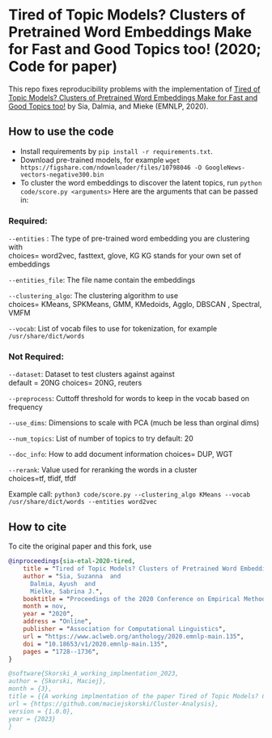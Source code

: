Tired of Topic Models? Clusters of Pretrained Word Embeddings Make for Fast and Good Topics too! (2020; Code for paper)
==============================

This repo fixes reproducibility problems with the implementation of [Tired of Topic Models? Clusters of Pretrained Word Embeddings Make for Fast and Good Topics too!]( https://aclanthology.org/2020.emnlp-main.135.pdf) by Sia, Dalmia, and Mieke (EMNLP, 2020).


## How to use the code
* Install requirements by `pip install -r requirements.txt`. 
* Download pre-trained models, for example `wget https://figshare.com/ndownloader/files/10798046 -O GoogleNews-vectors-negative300.bin`
* To cluster the word embeddings to discover the latent topics, run
```python code/score.py <arguments>```
Here are the arguments that can be passed in:

### Required:
`--entities` : The type of pre-trained word embedding you are clustering with\
choices= word2vec, fasttext, glove, KG 
KG stands for your own set of embeddings 

`--entities_file`: The file name contain the embeddings 

`--clustering_algo`: The clustering algorithm to use  
choices= KMeans, SPKMeans, GMM, KMedoids, Agglo, DBSCAN , Spectral, VMFM

`--vocab`: List of vocab files to use for tokenization, for example `/usr/share/dict/words`

### Not Required:
`--dataset`: Dataset to test clusters against against\
default = 20NG 
choices= 20NG, reuters

`--preprocess`: Cuttoff threshold for words to keep in the vocab based on frequency 

`--use_dims`: Dimensions to scale with PCA (much be less than orginal dims)

`--num_topics`: List of number of topics to try 
default: 20

`--doc_info`: How to add document information
 choices= DUP, WGT
 
`--rerank`: Value used for reranking the words in a cluster  
choices=tf, tfidf, tfdf

Example call:
`python3 code/score.py --clustering_algo KMeans --vocab /usr/share/dict/words --entities word2vec`

## How to cite

To cite the original paper and this fork, use
``` bibtex
@inproceedings{sia-etal-2020-tired,
    title = "Tired of Topic Models? Clusters of Pretrained Word Embeddings Make for Fast and Good Topics too!",
    author = "Sia, Suzanna  and
      Dalmia, Ayush  and
      Mielke, Sabrina J.",
    booktitle = "Proceedings of the 2020 Conference on Empirical Methods in Natural Language Processing (EMNLP)",
    month = nov,
    year = "2020",
    address = "Online",
    publisher = "Association for Computational Linguistics",
    url = "https://www.aclweb.org/anthology/2020.emnlp-main.135",
    doi = "10.18653/v1/2020.emnlp-main.135",
    pages = "1728--1736",
}

@software{Skorski_A_working_implmentation_2023,
author = {Skorski, Maciej},
month = {3},
title = {{A working implmentation of the paper Tired of Topic Models? Clusters of Pretrained Word Embeddings...}},
url = {https://github.com/maciejskorski/Cluster-Analysis},
version = {1.0.0},
year = {2023}
}
```
